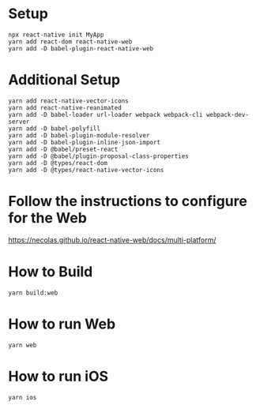 # Setup
```
npx react-native init MyApp
yarn add react-dom react-native-web
yarn add -D babel-plugin-react-native-web
```

# Additional Setup
```
yarn add react-native-vector-icons
yarn add react-native-reanimated
yarn add -D babel-loader url-loader webpack webpack-cli webpack-dev-server
yarn add -D babel-polyfill
yarn add -D babel-plugin-module-resolver
yarn add -D babel-plugin-inline-json-import
yarn add -D @babel/preset-react
yarn add -D @babel/plugin-proposal-class-properties
yarn add -D @types/react-dom
yarn add -D @types/react-native-vector-icons
```
# Follow the instructions to configure for the Web
https://necolas.github.io/react-native-web/docs/multi-platform/

# How to Build
```
yarn build:web
```

# How to run Web
```
yarn web
```
# How to run iOS
```
yarn ios
```

